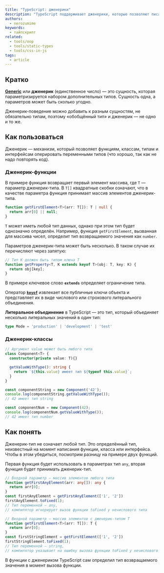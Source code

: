 ```yaml
---
title: "TypeScript: дженерики"
description: "TypeScript поддерживает дженерики, которые позволяют писать общую логику для работы с разными типами данных."
authors:
  - nerozumime
keywords:
  - тайпскрипт
related:
  - tools/oop
  - tools/static-types
  - tools/css-in-js
tags:
  - article
---
```


## Кратко

[**Generic**](https://www.typescriptlang.org/docs/handbook/2/generics.html) или **дженерик** (единственное число) — это сущность, которая параметризируется набором дополнительных типов. Сущность одна, а параметров может быть сколько угодно.

Дженерик-поведение можно добавить к разным сущностям, не обязательно типам, поэтому «обобщённый тип» и дженерик — не одно и то же.

## Как пользоваться

Дженерик — механизм, который позволяет функциям, классам, типам и интерфейсам оперировать переменными типов (что хорошо, так как не надо повторять код).

### Дженерик-функции

В примере функция возвращает первый элемент массива, где `T` — параметр дженерик-типа. В `T[]` квадратные скобки означают, что в качестве параметра функция принимает массив элементов дженерик-типа.

```ts
function getFirstElement<T>(arr: T[]): T | null {
  return arr[0] || null;
}
```

`T` может иметь любой тип данных, однако при этом тип будет однозначно определён. Например, функция `getFirstElement`, вызванная для массива чисел, определит тип возвращаемого значения как `number`.

Параметров дженерик-типа может быть несколько. В таком случае их перечисляют через запятую:

```ts
// Тип K должен быть типом ключа T
function getProperty<T, K extends keyof T>(obj: T, key: K) {
  return obj[key];
}
```

В примере ключевое слово **`extends`** определяет ограничение типа.

Оператор [**`keyof`**](https://www.typescriptlang.org/docs/handbook/2/keyof-types.html) извлекает все публичные ключи объекта и представляет их в виде числового или строкового литерального объединения.

**Литеральное объединение** в TypeScript — это тип, который объединяет несколько литеральных значений в _один_ тип:

```ts
type Mode = 'production' | 'development' | 'test'
```

### Дженерик-классы

```ts
// Аргумент value может быть любого типа
class Component<T> {
  constructor(private value: T){}

  getValueWithType(): string {
    return `${this.value} имеет тип ${typeof this.value}`;
  }
}

const componentString = new Component('42');
console.log(componentString.getValueWithType());
// 42 имеет тип string

const componentNum = new Component(42);
console.log(componentNum.getValueWithType());
// 42 имеет тип number
```

## Как понять

Дженерик-тип не означает любой тип. Это определённый тип, неизвестный на момент написания функции, класса или интерфейса. Чтобы в этом убедиться, посмотрим разницу на примере двух функций.

Первая функция будет использовать в параметрах тип `any`, вторая функция будет принимать дженерик-тип.

```ts
// Входной параметр — массив элементов любого типа
function getFirstAnyElement(arr: any[]): any {
  return arr[0];
}
const firstAnyElement = getFirstAnyElement(['1', '2'])
firstAnyElement.toFixed(1);
// Тип переменной — any,
// компилятор игнорирует вызов функции toFixed у нечислового типа

// Входной параметр — массив элементов с дженерик-типом T
function getFirstElement<T>(arr: T[]): T {
  return arr[0];
}
const firstStringElement = getFirstElement(['1', '2'])
firstStringElement.toFixed(1);
// Тип переменной — string,
// компилятор указывает на ошибку вызова функции toFixed у нечислового типа
```

В функции с дженериком TypeScript сам определил тип возвращаемого значения в момент вызова функции.